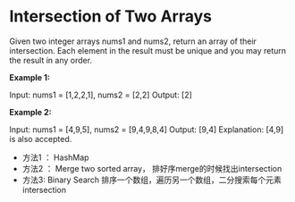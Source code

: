 # Intersection of Two Arrays

Given two integer arrays nums1 and nums2, return an array of their intersection. Each element in the result must be unique and you may return the result in any order.

 
**Example 1:**

Input: nums1 = [1,2,2,1], nums2 = [2,2]
Output: [2]

**Example 2:**

Input: nums1 = [4,9,5], nums2 = [9,4,9,8,4]
Output: [9,4]
Explanation: [4,9] is also accepted.



* 方法1 ： HashMap
* 方法2 ： Merge two sorted array， 排好序merge的时候找出intersection
* 方法3: Binary Search 排序一个数组，遍历另一个数组，二分搜索每个元素intersection
